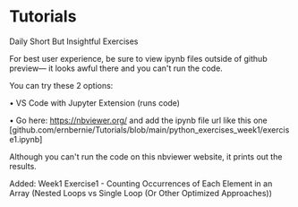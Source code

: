 # Tutorials
Daily Short But Insightful Exercises

For best user experience, be sure to view ipynb files outside of github preview— it looks awful there and you can't run the code.

You can try these 2 options:

  • VS Code with Jupyter Extension (runs code)
  
  • Go here: https://nbviewer.org/ and add the ipynb file url like this one [github.com/ernbernie/Tutorials/blob/main/python_exercises_week1/exercise1.ipynb]
  
  Although you can't run the code on this nbviewer website, it prints out the results. 
  
Added: Week1 Exercise1 - Counting Occurrences of Each Element in an Array (Nested Loops vs Single Loop (Or Other Optimized Approaches))
